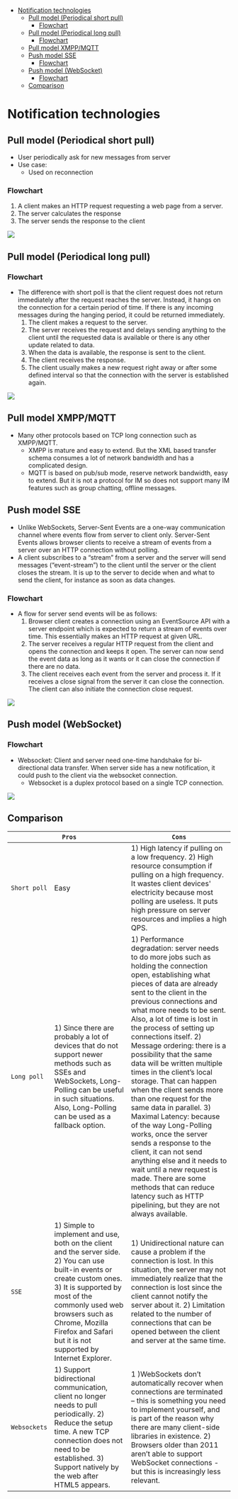 - [Notification technologies](#notification-technologies)
  - [Pull model (Periodical short pull)](#pull-model-periodical-short-pull)
    - [Flowchart](#flowchart)
  - [Pull model (Periodical long pull)](#pull-model-periodical-long-pull)
    - [Flowchart](#flowchart-1)
  - [Pull model XMPP/MQTT](#pull-model-xmppmqtt)
  - [Push model SSE](#push-model-sse)
    - [Flowchart](#flowchart-2)
  - [Push model (WebSocket)](#push-model-websocket)
    - [Flowchart](#flowchart-3)
  - [Comparison](#comparison)

# Notification technologies
## Pull model (Periodical short pull)
* User periodically ask for new messages from server
* Use case:
  * Used on reconnection

### Flowchart
1. A client makes an HTTP request requesting a web page from a server.
2. The server calculates the response
3. The server sends the response to the client

![](../.gitbook/assets/notifications_shortpoll.png)

## Pull model (Periodical long pull)
### Flowchart
* The difference with short poll is that the client request does not return immediately after the request reaches the server. Instead, it hangs on the connection for a certain period of time. If there is any incoming messages during the hanging period, it could be returned immediately.
  1. The client makes a request to the server.
  2. The server receives the request and delays sending anything to the client until the requested data is available or there is any other update related to data.
  3. When the data is available, the response is sent to the client.
  4. The client receives the response.
  5. The client usually makes a new request right away or after some defined interval so that the connection with the server is established again.

![](../.gitbook/assets/notifications_longpoll.png)


## Pull model XMPP/MQTT
* Many other protocols based on TCP long connection such as XMPP/MQTT.
  * XMPP is mature and easy to extend. But the XML based transfer schema consumes a lot of network bandwidth and has a complicated design.
  * MQTT is based on pub/sub mode, reserve network bandwidth, easy to extend. But it is not a protocol for IM so does not support many IM features such as group chatting, offline messages.

## Push model SSE
* Unlike WebSockets, Server-Sent Events are a one-way communication channel where events flow from server to client only. Server-Sent Events allows browser clients to receive a stream of events from a server over an HTTP connection without polling.
* A client subscribes to a “stream” from a server and the server will send messages (“event-stream”) to the client until the server or the client closes the stream. It is up to the server to decide when and what to send the client, for instance as soon as data changes.

### Flowchart
* A flow for server send events will be as follows:
  1. Browser client creates a connection using an EventSource API with a server endpoint which is expected to return a stream of events over time. This essentially makes an HTTP request at given URL.
  2. The server receives a regular HTTP request from the client and opens the connection and keeps it open. The server can now send the event data as long as it wants or it can close the connection if there are no data.
  3. The client receives each event from the server and process it. If it receives a close signal from the server it can close the connection. The client can also initiate the connection close request.

![](../.gitbook/assets/notifications_serverSentEvent.png)


## Push model (WebSocket)
### Flowchart
* Websocket: Client and server need one-time handshake for bi-directional data transfer. When server side has a new notification, it could push to the client via the websocket connection.
  * Websocket is a duplex protocol based on a single TCP connection.

![](../.gitbook/assets/notifications_websockets.png)

## Comparison

|            | `Pros           ` | `Cons`  |
|------------|--------|---|
| `Short poll` |  Easy | 1) High latency if pulling on a low frequency. 2) High resource consumption if pulling on a high frequency. It wastes client devices' electricity because most polling are useless. It puts high pressure on server resources and implies a high QPS.  | 
| `Long poll`  | 1) Since there are probably a lot of devices that do not support newer methods such as SSEs and WebSockets, Long-Polling can be useful in such situations. Also, Long-Polling can be used as a fallback option. | 1) Performance degradation: server needs to do more jobs such as holding the connection open, establishing what pieces of data are already sent to the client in the previous connections and what more needs to be sent. Also, a lot of time is lost in the process of setting up connections itself. 2) Message ordering: there is a possibility that the same data will be written multiple times in the client’s local storage. That can happen when the client sends more than one request for the same data in parallel. 3) Maximal Latency: because of the way Long-Polling works, once the server sends a response to the client, it can not send anything else and it needs to wait until a new request is made. There are some methods that can reduce latency such as HTTP pipelining, but they are not always available.  | 
| `SSE`        | 1) Simple to implement and use, both on the client and the server side. 2) You can use built-in events or create custom ones. 3) It is supported by most of the commonly used web browsers such as Chrome, Mozilla Firefox and Safari but it is not supported by Internet Explorer.                   | 1) Unidirectional nature can cause a problem if the connection is lost. In this situation, the server may not immediately realize that the connection is lost since the client cannot notify the server about it. 2) Limitation related to the number of connections that can be opened between the client and server at the same time. | An example where it is not good to use SSE is some chat application where messages are sent and received constantly.  |
| `Websockets` | 1) Support bidirectional communication, client no longer needs to pull periodically. 2) Reduce the setup time. A new TCP connection does not need to be established. 3) Support natively by the web after HTML5 appears. | 1 )WebSockets don’t automatically recover when connections are terminated – this is something you need to implement yourself, and is part of the reason why there are many client-side libraries in existence. 2) Browsers older than 2011 aren’t able to support WebSocket connections - but this is increasingly less relevant.  | 

